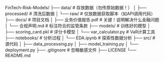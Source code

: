 FinTech-Risk-Models/
├── data/                   # 存放数据（勿传原始数据！）
│   ├── processed/          # 清洗后数据
│   └── raw/                # 仅放数据获取脚本（如API调用代码）
├── docs/                   # 项目文档
│   ├── 业务价值报告.pdf      # 关键！说明解决什么金融问题
│   └── 合规声明.md          # 标注符合的监管条款
├── models/                 # 训练好的模型
│   ├── scoring_card.pkl    # 评分卡模型
│   └── var_calculator.py   # VaR计算工具
├── notebooks/              # 分析过程
│   └── EDA.ipynb           # 探索性数据分析
├── src/                    # 源代码
│   ├── data_processing.py
│   ├── model_training.py
│   └── deployment.py
├── .gitignore              # 忽略敏感文件
├── LICENSE
└── README.md               
